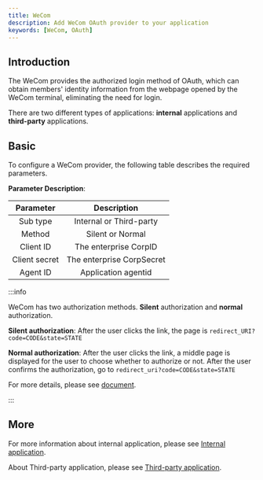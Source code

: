 ```yaml
---
title: WeCom
description: Add WeCom OAuth provider to your application
keywords: [WeCom, OAuth]
---
```


## Introduction

The WeCom provides the authorized login method of OAuth, which can obtain members' identity information from 
the webpage opened by the WeCom terminal, eliminating the need for login.

There are two different types of applications: **internal** applications and **third-party** applications.

## Basic

To configure a WeCom provider, the following table describes the required parameters.

**Parameter Description**:

| Parameter| Description|
|:---------: | :--------------------: |
|Sub type|   Internal or Third-party    |
| Method|    Silent or Normal           |
|Client ID|    The enterprise  CorpID  |
|Client secret|  The enterprise  CorpSecret  |
|Agent ID|      Application agentid           |

:::info

WeCom has two authorization methods. **Silent** authorization and **normal** authorization.

**Silent authorization**: After the user clicks the link, the page is `redirect_URI? code=CODE&state=STATE`

**Normal authorization**: After the user clicks the link, a middle page is displayed for the user to choose whether to 
authorize or not. After the user confirms the authorization, go to `redirect_uri?code=CODE&state=STATE`

For more details, please see [document](https://developer.work.weixin.qq.com/document/path/91119).

:::

## More

For more information about internal application, please see [Internal application](https://developer.work.weixin.qq.com/document/path/91022).

About Third-party application, please see [Third-party application](https://developer.work.weixin.qq.com/document/path/91120).